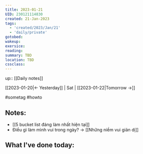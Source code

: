 ```yaml
---
title: 2023-01-21
UID: 230121114830
created: 21-Jan-2023
tags:
  - 'created/2023/Jan/21'
  - 'daily/private'
gotobed:
wakeup:
exersice:
reading:
summary: TBD
location: TBD
cssclass:
---
```

up:: [[Daily notes]]

[[2023-01-20|<- Yesterday]] | Sat | [[2023-01-22|Tomorrow ->]]

#sometag #howto 

## Notes:

- [[5 bucket list đáng làm nhất hiện tại]]
- Điều gì làm mình vui trong ngày? -> [[Những niềm vui giản dị]]


## What I've done today:

